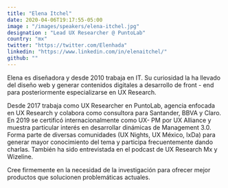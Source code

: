 ```yaml
---
title: "Elena Itchel"
date: 2020-04-06T19:17:55-05:00
image : "/images/speakers/elena-itchel.jpg"
designation : "Lead UX Researcher @ PuntoLab"
country: "mx"
twitter: "https://twitter.com/Elenhada"
linkedin: "https://www.linkedin.com/in/elenaitchel/"
github: ""
---
```


Elena es diseñadora y desde 2010 trabaja en IT. Su curiosidad la ha llevado del diseño web y generar contenidos digitales a desarrollo de front - end para posteriormente especializarse en UX Research.

Desde 2017 trabaja como UX Researcher en PuntoLab, agencia enfocada en UX Research y colabora como consultora para Santander, BBVA y Claro.
En 2019 se certificó internacionalmente como UX- PM por UX Alliance y muestra particular interés en desarrollar dinámicas de Management 3.0.
Forma parte de diversas comunidades (UX Nights, UX México, IxDa) para generar mayor conocimiento del tema y participa frecuentemente dando charlas. También ha sido entrevistada en el podcast de UX Research Mx y Wizeline.

Cree firmemente en la necesidad de la investigación para ofrecer mejor productos que solucionen problemáticas actuales.
